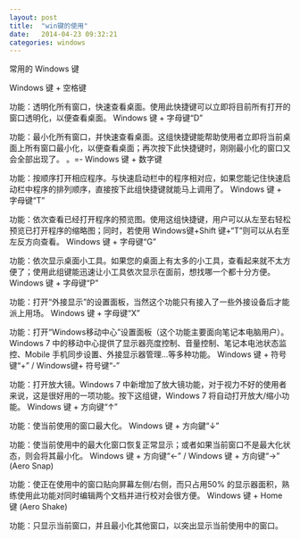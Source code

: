 ```yaml
---
layout: post
title:  "win键的使用"
date:   2014-04-23 09:32:21
categories: windows
---
```


常用的 Windows 键

Windows 键 + 空格键

功能：透明化所有窗口，快速查看桌面。使用此快捷键可以立即将目前所有打开的窗口透明化，以便查看桌面。
Windows 键 + 字母键“D” 

功能：最小化所有窗口，并快速查看桌面。这组快捷键能帮助使用者立即将当前桌面上所有窗口最小化，以便查看桌面；再次按下此快捷键时，刚刚最小化的窗口又会全部出现了。 。=-
Windows 键 + 数字键 

功能：按顺序打开相应程序。与快速启动栏中的程序相对应，如果您能记住快速启动栏中程序的排列顺序，直接按下此组快捷键就能马上调用了。 
Windows 键 + 字母键“T” 

功能：依次查看已经打开程序的预览图。使用这组快捷键，用户可以从左至右轻松预览已打开程序的缩略图；同时，若使用 Windows键+Shift 键+“T”则可以从右至左反方向查看。
Windows 键 + 字母键“G” 

功能：依次显示桌面小工具。如果您的桌面上有太多的小工具，查看起来就不太方便了；使用此组键能迅速让小工具依次显示在面前，想找哪一个都十分方便。
Windows 键 + 字母键“P” 

功能：打开“外接显示”的设置面板，当然这个功能只有接入了一些外接设备后才能派上用场。
Windows 键 + 字母键“X” 

功能：打开“Windows移动中心”设置面板（这个功能主要面向笔记本电脑用户）。Windows 7 中的移动中心提供了显示器亮度控制、音量控制、笔记本电池状态监控、Mobile 手机同步设置、外接显示器管理...等多种功能。
Windows 键 + 符号键“+” / Windows键+ 符号键“-” 

功能：打开放大镜。Windows 7 中新增加了放大镜功能，对于视力不好的使用者来说，这是很好用的一项功能。按下这组键，Windows 7 将自动打开放大/缩小功能。
Windows 键 + 方向键“↑” 

功能：使当前使用的窗口最大化。
Windows 键 + 方向鍵“↓” 

功能：使当前使用中的最大化窗口恢复正常显示；或者如果当前窗口不是最大化状态，则会将其最小化。
Windows 键 + 方向键“←” / Windows 键 + 方向键“→” (Aero Snap) 

功能：使正在使用中的窗口贴向屏幕左侧/右侧，而只占用50% 的显示器面积，熟练使用此功能对同时编辑两个文档并进行校对会很方便。
Windows 键 + Home 键 (Aero Shake) 

功能：只显示当前窗口，并且最小化其他窗口，以突出显示当前使用中的窗口。